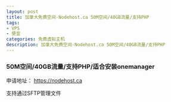 ```yaml
---
layout: post
title: 加拿大免费空间-Nodehost.ca 50M空间/40GB流量/支持PHP
tags:
- VPS
- 便宜
categories: 免费虚拟主机
description: 加拿大免费空间-Nodehost.ca 50M空间/40GB流量/支持PHP
---
```


### 50M空间/40GB流量/支持PHP/适合安装onemanager
申请地址：
https://nodehost.ca

支持通过SFTP管理文件
